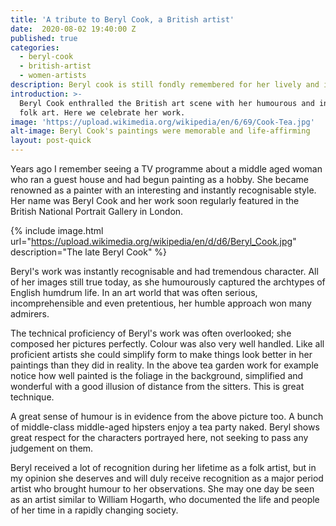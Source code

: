 ```yaml
---
title: 'A tribute to Beryl Cook, a British artist'
date:  2020-08-02 19:40:00 Z
published: true
categories:
  - beryl-cook
  - british-artist
  - women-artists
description: Beryl cook is still fondly remembered for her lively and insightful paintings
introduction: >-
  Beryl Cook enthralled the British art scene with her humourous and insightful
  folk art. Here we celebrate her work.
image: 'https://upload.wikimedia.org/wikipedia/en/6/69/Cook-Tea.jpg'
alt-image: Beryl Cook's paintings were memorable and life-affirming
layout: post-quick
---
```

Years ago I remember seeing a TV programme about a middle aged woman who ran a guest house and had begun painting as a hobby. She became renowned as a painter with an interesting and instantly recognisable style. Her name was Beryl Cook and her work soon regularly featured in the British National Portrait Gallery in London.

{% include image.html url="https://upload.wikimedia.org/wikipedia/en/d/d6/Beryl_Cook.jpg" description="The late Beryl Cook" %}

Beryl's work was instantly recognisable and had tremendous character. All of her images still true today, as she humourously captured the archtypes of English humdrum life. In an art world that was often serious, incomprehensible and even pretentious, her humble approach won many admirers. 

The technical proficiency of Beryl's work was often overlooked; she composed her pictures perfectly. Colour was also very well handled. Like all proficient artists she could simplify form to make things look better in her paintings than they did in reality. In the above tea garden work for example notice how well painted is the foliage in the background, simplified and wonderful with a good illusion of distance from the sitters. This is great technique.

A great sense of humour is in evidence from the above picture too. A bunch of middle-class middle-aged hipsters enjoy a tea party naked. Beryl shows great respect for the characters portrayed here, not seeking to pass any judgement on them.

Beryl received a lot of recognition during her lifetime as a folk artist, but in my opinion she deserves and will duly receive recognition as a major period artist who brought humour to her observations. She may one day be seen as an artist similar to William Hogarth, who documented the life and people of her time in a rapidly changing society.
